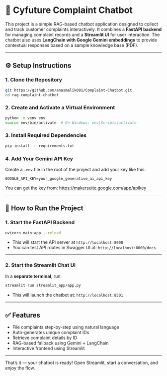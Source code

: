 
# 🤖 Cyfuture Complaint Chatbot

This project is a simple RAG-based chatbot application designed to collect and track customer complaints interactively. It combines a **FastAPI backend** for managing complaint records and a **Streamlit UI** for user interaction. The chatbot also uses **LangChain with Google Gemini embeddings** to provide contextual responses based on a sample knowledge base (PDF).

---

## ⚙️ Setup Instructions

### 1. Clone the Repository

```bash
git https://github.com/anasmalik081/Complaint-Chatbot.git
cd rag-complaint-chatbot
```

### 2. Create and Activate a Virtual Environment

```bash
python -m venv env
source env/bin/activate  # On Windows: env\Scripts\activate
```

### 3. Install Required Dependencies

```bash
pip install -r requirements.txt
```

### 4. Add Your Gemini API Key

Create a `.env` file in the root of the project and add your key like this:

```
GOOGLE_API_KEY=your_google_generative_ai_api_key
```

You can get the key from: https://makersuite.google.com/app/apikey

---

## 🚀 How to Run the Project

### 1. Start the FastAPI Backend

```bash
uvicorn main:app --reload
```

- This will start the API server at `http://localhost:8000`
- You can test API routes in Swagger UI at: `http://localhost:8000/docs`

---

### 2. Start the Streamlit Chat UI

In a **separate terminal**, run:

```bash
streamlit run streamlit_app/app.py
```

- This will launch the chatbot at: `http://localhost:8501`

---

## ✅ Features

- File complaints step-by-step using natural language
- Auto-generates unique complaint IDs
- Retrieve complaint details by ID
- RAG-based fallback using Gemini + LangChain
- Interactive frontend using Streamlit

---

That’s it — your chatbot is ready! Open Streamlit, start a conversation, and enjoy the flow.